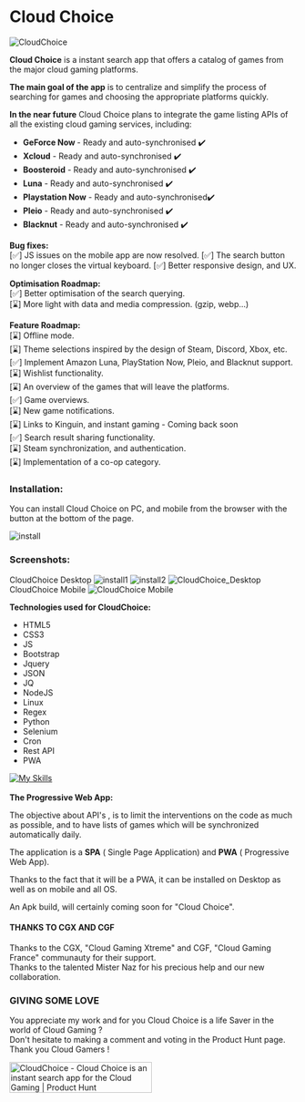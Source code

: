 # Cloud Choice
![CloudChoice](https://github.com/mistertest/cloud-choice/blob/main/img/logo_cloud_choice300px.png)
<br>

<b>Cloud Choice</b> is a instant search app that offers a catalog of games from the major cloud gaming platforms.
<br>

<b>The main goal of the app</b> is to centralize and simplify the process of searching for games and choosing the appropriate platforms quickly.

<b>In the near future</b> Cloud Choice plans to integrate the game listing APIs of all the existing cloud gaming services, including:

- <b>GeForce Now </b> - Ready and auto-synchronised :heavy_check_mark:
- <b>Xcloud</b> - Ready and auto-synchronised :heavy_check_mark:
- <b>Boosteroid</b> - Ready and auto-synchronised :heavy_check_mark:
- <b>Luna</b> - Ready and auto-synchronised :heavy_check_mark:
- <b>Playstation Now</b> - Ready and auto-synchronised:heavy_check_mark:
- <b>Pleio</b> - Ready and auto-synchronised :heavy_check_mark:
- <b>Blacknut</b> - Ready and auto-synchronised :heavy_check_mark:

<b>Bug fixes:</b><br>
[✅] JS issues on the mobile app are now resolved.
[✅] The search button no longer closes the virtual keyboard.
[✅] Better responsive design, and UX. 

<b>Optimisation Roadmap:</b><br>
[✅] Better optimisation of the search querying. <br>
[⌛] More light with data and media compression. (gzip, webp...)<br>

<b>Feature Roadmap:</b><br>
[⌛] Offline mode.<br>
[⌛] Theme selections inspired by the design of Steam, Discord, Xbox, etc.<br>
[✅] Implement Amazon Luna, PlayStation Now, Pleio, and Blacknut support.<br>
[⌛] Wishlist functionality.<br>
[⌛] An overview of the games that will leave the platforms.<br>
[✅] Game overviews.<br>
[⌛] New game notifications.<br>
[⌛] Links to Kinguin, and instant gaming - Coming back soon<br>
[✅] Search result sharing functionality.<br>
[⌛] Steam synchronization, and authentication.<br>
[⌛] Implementation of a co-op category.<br>

### Installation:
You can install Cloud Choice on PC, and mobile from the browser with the button at the bottom of the page.

![install](https://raw.githubusercontent.com/mistertest/cloud-choice/main/img/button_install.PNG)
### Screenshots:
CloudChoice Desktop
![install1](https://github.com/mistertest/cloud-choice/blob/main/img/barre_tache.PNG)
![install2](https://github.com/mistertest/cloud-choice/blob/main/img/demarer_cloud_choice.png)
![CloudChoice_Desktop](https://github.com/mistertest/cloud-choice/blob/main/img/cloudchoice_newDesktop.PNG)
<br>
CloudChoice Mobile
![CloudChoice Mobile](https://github.com/mistertest/cloud-choice/blob/main/img/cloud_choiceV3_mobile.png)

<b>Technologies used for CloudChoice:</b>
- HTML5
- CSS3
- JS
- Bootstrap
- Jquery
- JSON
- JQ
- NodeJS
- Linux
- Regex
- Python
- Selenium
- Cron
- Rest API
- PWA

[![My Skills](https://skillicons.dev/icons?i=html,css,js,regex,jquery,bootstrap,nodejs,linux,py,selenium)](https://skillicons.dev)
<br><br>
<b>The Progressive Web App:</b> <br>

The objective about API's , is to limit the interventions on the code as much as possible, and to have lists of games which will be synchronized automatically daily.

The application is a **SPA** ( Single Page Application) and **PWA** ( Progressive Web App).

Thanks to the fact that it will be a PWA, it can be installed on Desktop as well as on mobile and all OS.

An Apk build, will certainly coming  soon for "Cloud Choice".

#### THANKS TO CGX AND CGF
Thanks to the  CGX, "Cloud Gaming Xtreme" and CGF, "Cloud Gaming France" communauty for their support.<br>
Thanks to the talented Mister Naz for his precious help and our new collaboration.


### GIVING SOME LOVE

You appreciate my work and for you Cloud Choice is a life Saver in the world of Cloud Gaming ?<br>
Don't hesitate to making a comment and voting in the Product Hunt page. <br>
Thank you Cloud Gamers !

<a href="https://www.producthunt.com/posts/cloudchoice?utm_source=badge-featured&utm_medium=badge&utm_souce=badge-cloudchoice" target="_blank"><img src="https://api.producthunt.com/widgets/embed-image/v1/featured.svg?post_id=343875&theme=light" alt="CloudChoice - Cloud&#0032;Choice&#0032;is&#0032;an&#0032;instant&#0032;search&#0032;app&#0032;for&#0032;the&#0032;Cloud&#0032;Gaming | Product Hunt" style="width: 250px; height: 54px;" width="250" height="54" /></a>
